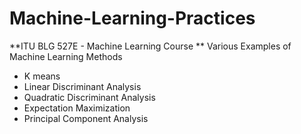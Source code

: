 # Machine-Learning-Practices
**ITU BLG 527E - Machine Learning Course **
Various Examples of Machine Learning Methods

- K means
- Linear Discriminant Analysis
- Quadratic Discriminant Analysis
- Expectation Maximization
- Principal Component Analysis 
